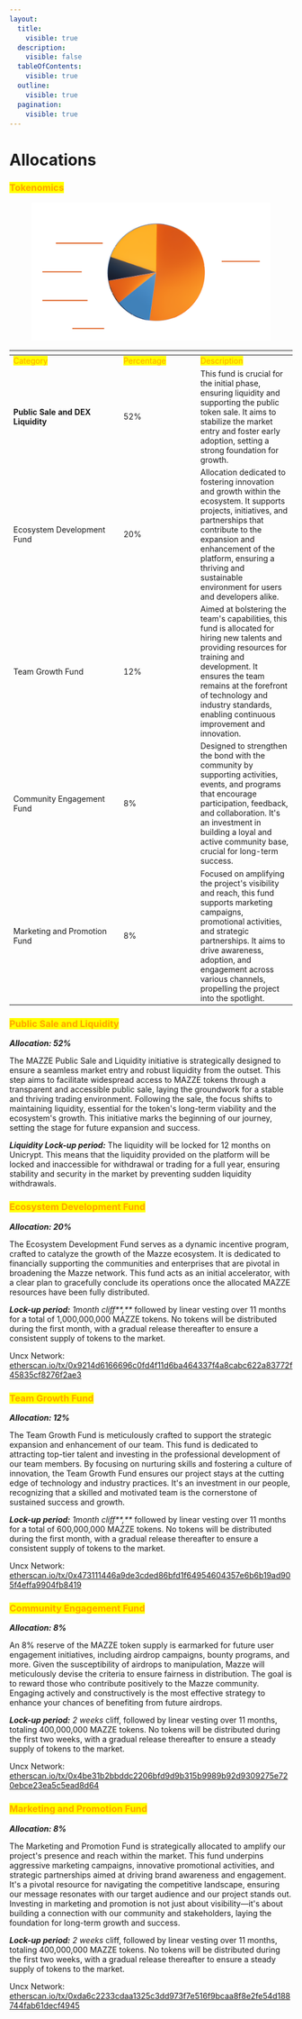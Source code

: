 ```yaml
---
layout:
  title:
    visible: true
  description:
    visible: false
  tableOfContents:
    visible: true
  outline:
    visible: true
  pagination:
    visible: true
---
```


# Allocations

### <mark style="color:orange;">Tokenomics</mark>

<figure><picture><source srcset="../.gitbook/assets/pie-chart-t 2png.png" media="(prefers-color-scheme: dark)"><img src="../.gitbook/assets/pie-chart-t 2png.png" alt=""></picture><figcaption></figcaption></figure>

<table data-header-hidden data-full-width="true"><thead><tr><th width="182"></th><th width="123"></th><th></th></tr></thead><tbody><tr><td><mark style="color:orange;">Category</mark></td><td><mark style="color:orange;">Percentage</mark></td><td><mark style="color:orange;">Description</mark></td></tr><tr><td><strong>Public Sale and DEX Liquidity</strong></td><td>      52%</td><td>This fund is crucial for the initial phase, ensuring liquidity and supporting the public token sale. It aims to stabilize the market entry and foster early adoption, setting a strong foundation for growth.</td></tr><tr><td>Ecosystem Development Fund</td><td>      20%</td><td>Allocation dedicated to fostering innovation and growth within the ecosystem. It supports projects, initiatives, and partnerships that contribute to the expansion and enhancement of the platform, ensuring a thriving and sustainable environment for users and developers alike.</td></tr><tr><td>Team Growth Fund</td><td>      12%</td><td>Aimed at bolstering the team's capabilities, this fund is allocated for hiring new talents and providing resources for training and development. It ensures the team remains at the forefront of technology and industry standards, enabling continuous improvement and innovation.</td></tr><tr><td>Community Engagement Fund</td><td>       8%</td><td>Designed to strengthen the bond with the community by supporting activities, events, and programs that encourage participation, feedback, and collaboration. It's an investment in building a loyal and active community base, crucial for long-term success.</td></tr><tr><td>Marketing and Promotion Fund</td><td>       8%</td><td>Focused on amplifying the project's visibility and reach, this fund supports marketing campaigns, promotional activities, and strategic partnerships. It aims to drive awareness, adoption, and engagement across various channels, propelling the project into the spotlight.</td></tr></tbody></table>

### <mark style="color:orange;">Public Sale and Liquidity</mark> <a href="#user-airdrops" id="user-airdrops"></a>

_**Allocation: 52%**_

The MAZZE Public Sale and Liquidity initiative is strategically designed to ensure a seamless market entry and robust liquidity from the outset. This step aims to facilitate widespread access to MAZZE tokens through a transparent and accessible public sale, laying the groundwork for a stable and thriving trading environment. Following the sale, the focus shifts to maintaining liquidity, essential for the token's long-term viability and the ecosystem's growth. This initiative marks the beginning of our journey, setting the stage for future expansion and success.

_**Liquidity Lock-up period:**_ The liquidity will be locked for 12 months on Unicrypt. This means that the liquidity provided on the platform will be locked and inaccessible for withdrawal or trading for a full year, ensuring stability and security in the market by preventing sudden liquidity withdrawals.

### <mark style="color:orange;">Ecosystem Development Fund</mark> <a href="#user-airdrops" id="user-airdrops"></a>

_**Allocation: 20%**_

The Ecosystem Development Fund serves as a dynamic incentive program, crafted to catalyze the growth of the Mazze ecosystem. It is dedicated to financially supporting the communities and enterprises that are pivotal in broadening the Mazze network. This fund acts as an initial accelerator, with a clear plan to gracefully conclude its operations once the allocated MAZZE resources have been fully distributed.

_**Lock-up period:** 1month_ _cliff**,**_ followed by linear vesting over 11 months for a total of 1,000,000,000 MAZZE tokens. No tokens will be distributed during the first month, with a gradual release thereafter to ensure a consistent supply of tokens to the market.

Uncx Network: [etherscan.io/tx/0x9214d6166696c0fd4f11d6ba464337f4a8cabc622a83772f45835cf8276f2ae3](https://etherscan.io/tx/0x9214d6166696c0fd4f11d6ba464337f4a8cabc622a83772f45835cf8276f2ae3)

### <mark style="color:orange;">Team Growth Fund</mark> <a href="#user-airdrops" id="user-airdrops"></a>

_**Allocation: 12%**_

The Team Growth Fund is meticulously crafted to support the strategic expansion and enhancement of our team. This fund is dedicated to attracting top-tier talent and investing in the professional development of our team members. By focusing on nurturing skills and fostering a culture of innovation, the Team Growth Fund ensures our project stays at the cutting edge of technology and industry practices. It's an investment in our people, recognizing that a skilled and motivated team is the cornerstone of sustained success and growth.

_**Lock-up period:** 1month_ _cliff**,**_ followed by linear vesting over 11 months for a total of 600,000,000 MAZZE tokens. No tokens will be distributed during the first month, with a gradual release thereafter to ensure a consistent supply of tokens to the market.

Uncx Network: [etherscan.io/tx/0x473111446a9de3cded86bfd1f64954604357e6b6b19ad905f4effa9904fb8419](https://etherscan.io/tx/0x473111446a9de3cded86bfd1f64954604357e6b6b19ad905f4effa9904fb8419)

### <mark style="color:orange;">Community Engagement Fund</mark> <a href="#user-airdrops" id="user-airdrops"></a>

_**Allocation: 8%**_

An 8% reserve of the MAZZE token supply is earmarked for future user engagement initiatives, including airdrop campaigns, bounty programs, and more. Given the susceptibility of airdrops to manipulation, Mazze will meticulously devise the criteria to ensure fairness in distribution. The goal is to reward those who contribute positively to the Mazze community. Engaging actively and constructively is the most effective strategy to enhance your chances of benefiting from future airdrops.

_**Lock-up period:** 2 weeks_ cliff, followed by linear vesting over 11 months, totaling 400,000,000 MAZZE tokens. No tokens will be distributed during the first two weeks, with a gradual release thereafter to ensure a steady supply of tokens to the market.

Uncx Network: [etherscan.io/tx/0x4be31b2bbddc2206bfd9d9b315b9989b92d9309275e720ebce23ea5c5ead8d64](https://etherscan.io/tx/0x4be31b2bbddc2206bfd9d9b315b9989b92d9309275e720ebce23ea5c5ead8d64)

### <mark style="color:orange;">Marketing and Promotion Fund</mark> <a href="#user-airdrops" id="user-airdrops"></a>

_**Allocation: 8%**_

The Marketing and Promotion Fund is strategically allocated to amplify our project's presence and reach within the market. This fund underpins aggressive marketing campaigns, innovative promotional activities, and strategic partnerships aimed at driving brand awareness and engagement. It's a pivotal resource for navigating the competitive landscape, ensuring our message resonates with our target audience and our project stands out. Investing in marketing and promotion is not just about visibility—it's about building a connection with our community and stakeholders, laying the foundation for long-term growth and success.

_**Lock-up period:** 2 weeks_ cliff, followed by linear vesting over 11 months, totaling 400,000,000 MAZZE tokens. No tokens will be distributed during the first two weeks, with a gradual release thereafter to ensure a steady supply of tokens to the market.

Uncx Network: [etherscan.io/tx/0xda6c2233cdaa1325c3dd973f7e516f9bcaa8f8e2fe54d188744fab61decf4945](https://etherscan.io/tx/0xda6c2233cdaa1325c3dd973f7e516f9bcaa8f8e2fe54d188744fab61decf4945)

